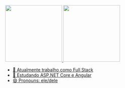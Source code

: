 <div>
  <a href="https://github.com/gbrollo">
  <img height="180em" src="https://github-readme-stats.vercel.app/api?username=gbrollo&show_icons=true&theme=dracula&include_all_commits=true&count_private=true"/>
  <img height="180em" src="https://github-readme-stats.vercel.app/api/top-langs/?username=gbrollo&layout=compact&langs_count=7&theme=dracula"/>
</div>

- 🔭 Atualmente trabalho como Full Stack
- 🌱 Estudando ASP.NET Core e Angular
- 😄 Pronouns: ele/dele

